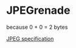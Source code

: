 # JPEGrenade

because 0 + 0 = 2 bytes

[JPEG specification](https://www.w3.org/Graphics/JPEG/itu-t81.pdf)
